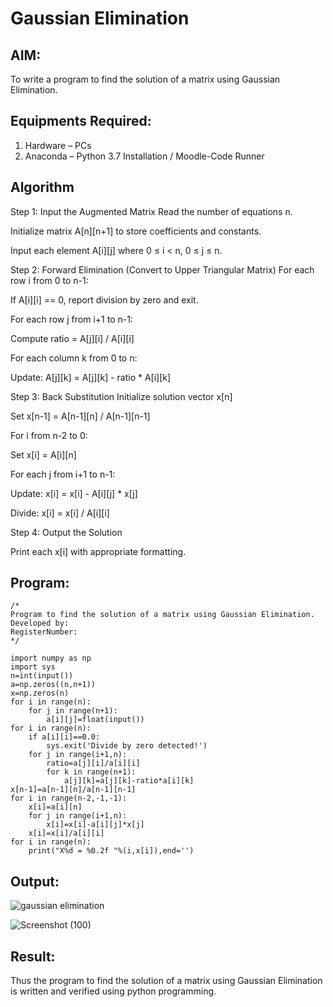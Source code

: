 # Gaussian Elimination

## AIM:
To write a program to find the solution of a matrix using Gaussian Elimination.

## Equipments Required:
1. Hardware – PCs
2. Anaconda – Python 3.7 Installation / Moodle-Code Runner

## Algorithm
Step 1: Input the Augmented Matrix
Read the number of equations n.

Initialize matrix A[n][n+1] to store coefficients and constants.

Input each element A[i][j] where 0 ≤ i < n, 0 ≤ j ≤ n.

Step 2: Forward Elimination (Convert to Upper Triangular Matrix)
For each row i from 0 to n-1:

If A[i][i] == 0, report division by zero and exit.

For each row j from i+1 to n-1:

Compute ratio = A[j][i] / A[i][i]

For each column k from 0 to n:

Update: A[j][k] = A[j][k] - ratio * A[i][k]

Step 3: Back Substitution
Initialize solution vector x[n]

Set x[n-1] = A[n-1][n] / A[n-1][n-1]

For i from n-2 to 0:

Set x[i] = A[i][n]

For each j from i+1 to n-1:

Update: x[i] = x[i] - A[i][j] * x[j]

Divide: x[i] = x[i] / A[i][i]

Step 4: Output the Solution

Print each x[i] with appropriate formatting.
## Program:
```
/*
Program to find the solution of a matrix using Gaussian Elimination.
Developed by: 
RegisterNumber: 
*/
```
```
import numpy as np
import sys
n=int(input())
a=np.zeros((n,n+1))
x=np.zeros(n)
for i in range(n):
    for j in range(n+1):
        a[i][j]=float(input())
for i in range(n):
    if a[i][i]==0.0:
        sys.exit('Divide by zero detected!')
    for j in range(i+1,n):
        ratio=a[j][i]/a[i][i]
        for k in range(n+1):
            a[j][k]=a[j][k]-ratio*a[i][k]
x[n-1]=a[n-1][n]/a[n-1][n-1]
for i in range(n-2,-1,-1):
    x[i]=a[i][n]
    for j in range(i+1,n):
        x[i]=x[i]-a[i][j]*x[j]
    x[i]=x[i]/a[i][i]
for i in range(n):
    print("X%d = %0.2f "%(i,x[i]),end='')
```

## Output:
![gaussian elimination]()

![Screenshot (100)](https://github.com/user-attachments/assets/a8d5e238-71cf-4879-98e6-cd4d8e8f81a1)

## Result:
Thus the program to find the solution of a matrix using Gaussian Elimination is written and verified using python programming.

